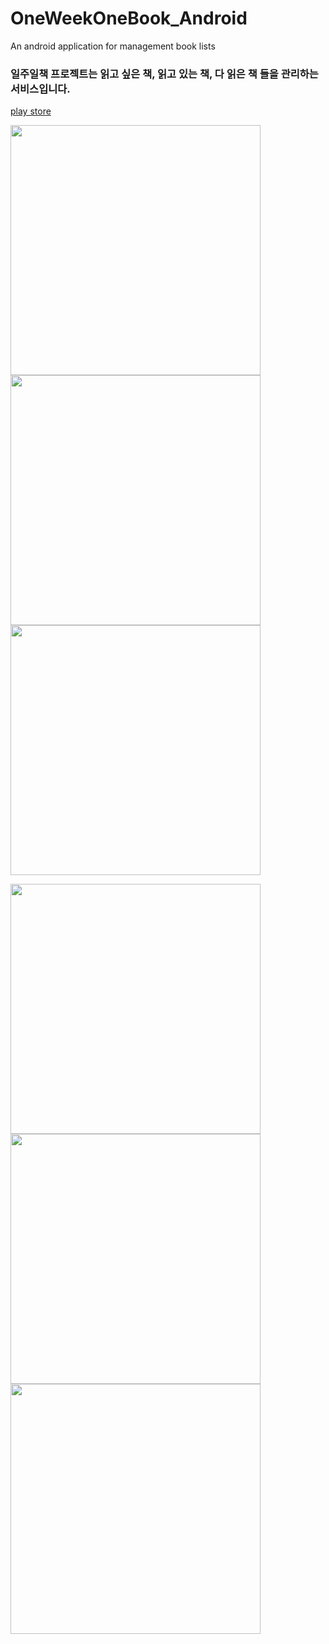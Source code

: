 # OneWeekOneBook_Android
An android application for management book lists

### 일주일책 프로젝트는 읽고 싶은 책, 읽고 있는 책, 다 읽은 책 들을 관리하는 서비스입니다.

[play store](https://play.google.com/store/apps/details?id=com.lee.oneweekonebook)

<img src="https://play-lh.googleusercontent.com/dk4OvcNqQMy1el0Buqg4bleR9ZcgkU0hRChkPIhIJHxdAV-lykVnTaC6IWfoOUA8PUDD=w1920-h892-rw" height="400">    <img src="https://play-lh.googleusercontent.com/asreyKHSuvkQT9Rp8vybm-yUB1wvbnvk9sHmj8tzOTYOi41OUKD56Q1HTu9gHsL4EoI=w1920-h892-rw" height="400">    <img src="https://play-lh.googleusercontent.com/XG156B7BMkh56iDJoRrbPIubIdp9IsQYEhqdKGjn607rKr5cjxTdZ_eKWgu4Zcpd29s=w1920-h892-rw" height="400">

<img src="https://play-lh.googleusercontent.com/Em8dWQZYLGCSrM0b8MShC0t5DpcRxJaFmuXrSeaQ9MVbHFCtgDRVNyc4qr4pH-tebQ=w1920-h892-rw" height="400">    <img src="https://play-lh.googleusercontent.com/2eY9Gh3QEdI7Ni_-rsaEG7AOa_Hv_DMW9tStNpQXwd-erro2wfH56uepMVAByd-3oEc=w1920-h892-rw" height="400">    <img src="https://play-lh.googleusercontent.com/XeF5cO76xnSZZFIMWr7vmOJnsclTAlRLCFRsKvtbEeXVqehHw-2Sz2p-nGhX4vP5V4M=w1920-h892-rw" height="400">    
